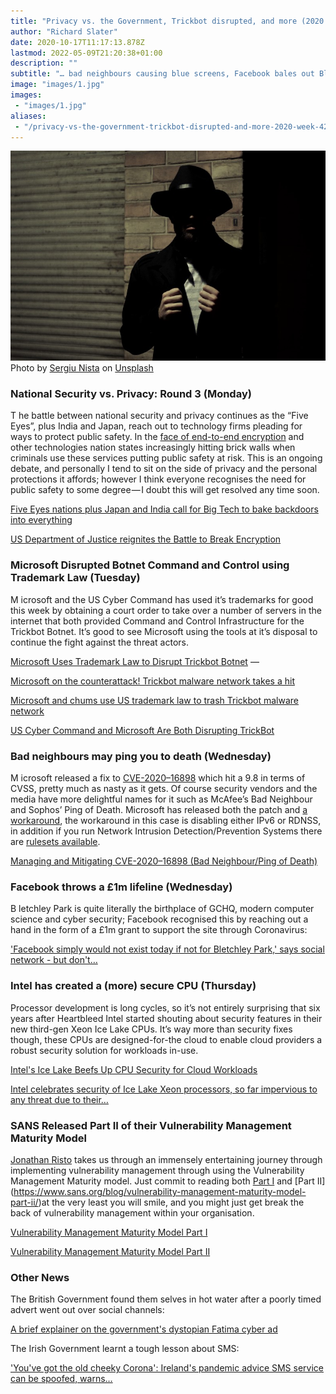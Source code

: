 ```yaml
---
title: "Privacy vs. the Government, Trickbot disrupted, and more (2020: Week 42)"
author: "Richard Slater"
date: 2020-10-17T11:17:13.878Z
lastmod: 2022-05-09T21:20:38+01:00
description: ""
subtitle: "… bad neighbours causing blue screens, Facebook bales out Bletchley Park, Intel creates secure CPUs for the cloud and SANS talks…"
image: "images/1.jpg" 
images:
 - "images/1.jpg"
aliases:
 - "/privacy-vs-the-government-trickbot-disrupted-and-more-2020-week-42-47264c01a2c8"
---
```


![image](images/1.jpg)
Photo by [Sergiu Nista](https://unsplash.com/@sergiunista?utm_source=medium&amp;utm_medium=referral) on [Unsplash](https://unsplash.com?utm_source=medium&amp;utm_medium=referral)

### National Security vs. Privacy: Round 3 (Monday)

T
he battle between national security and privacy continues as the “Five Eyes”, plus India and Japan, reach out to technology firms pleading for ways to protect public safety. In the [face of end-to-end encryption](https://www.theregister.com/2020/10/15/zoom_end_to_end_security/) and other technologies nation states increasingly hitting brick walls when criminals use these services putting public safety at risk. This is an ongoing debate, and personally I tend to sit on the side of privacy and the personal protections it affords; however I think everyone recognises the need for public safety to some degree — I doubt this will get resolved any time soon.

[Five Eyes nations plus Japan and India call for Big Tech to bake backdoors into everything](https://www.theregister.com/2020/10/11/international_statementon_end_to_end_encryption_and_public_safety/)

[US Department of Justice reignites the Battle to Break Encryption](https://nakedsecurity.sophos.com/2020/10/16/us-department-of-justice-reignites-the-battle-to-break-encryption/)
### Microsoft Disrupted Botnet Command and Control using Trademark Law (Tuesday)

M
icrosoft and the US Cyber Command has used it’s trademarks for good this week by obtaining a court order to take over a number of servers in the internet that both provided Command and Control Infrastructure for the Trickbot Botnet. It’s good to see Microsoft using the tools at it’s disposal to continue the fight against the threat actors.

[Microsoft Uses Trademark Law to Disrupt Trickbot Botnet](https://krebsonsecurity.com/2020/10/microsoft-uses-copyright-law-to-disrupt-trickbot-botnet/) —

[Microsoft on the counter­attack! Trickbot malware network takes a hit](https://nakedsecurity.sophos.com/2020/10/12/microsoft-on-the-counterattack-trickbot-malware-network-takes-a-hit/)

[Microsoft and chums use US trademark law to trash Trickbot malware network](https://www.theregister.com/2020/10/12/trickbot_c2_takedown_microsoft/)

[US Cyber Command and Microsoft Are Both Disrupting TrickBot](https://www.schneier.com/blog/archives/2020/10/us-cyber-command-and-microsoft-are-both-disrupting-trickbot.html)
### Bad neighbours may ping you to death (Wednesday)

M
icrosoft released a fix to [CVE-2020–16898](https://portal.msrc.microsoft.com/en-US/security-guidance/advisory/CVE-2020-16898) which hit a 9.8 in terms of CVSS, pretty much as nasty as it gets. Of course security vendors and the media have more delightful names for it such as McAfee’s Bad Neighbour and Sophos’ Ping of Death. Microsoft has released both the patch and [a workaround](https://portal.msrc.microsoft.com/en-US/security-guidance/advisory/CVE-2020-16898), the workaround in this case is disabling either IPv6 or RDNSS, in addition if you run Network Intrusion Detection/Prevention Systems there are [rulesets available](https://github.com/advanced-threat-research/CVE-2020-16898).

[Managing and Mitigating CVE-2020–16898 (Bad Neighbour/Ping of Death)](https://medium.com/@richardslaterinthecloud/managing-and-mitigating-cve-2020-16898-bad-neighbour-ping-of-death-4a42a7fb30d0)

### Facebook throws a £1m lifeline (Wednesday)

B
letchley Park is quite literally the birthplace of GCHQ, modern computer science and cyber security; Facebook recognised this by reaching out a hand in the form of a £1m grant to support the site through Coronavirus:

[&#39;Facebook simply would not exist today if not for Bletchley Park,&#39; says social network - but don&#39;t…](https://www.theregister.com/2020/10/14/facebook_bletchley_park/)

### Intel has created a (more) secure CPU (Thursday)

Processor development is long cycles, so it’s not entirely surprising that six years after Heartbleed Intel started shouting about security features in their new third-gen Xeon Ice Lake CPUs. It’s way more than security fixes though, these CPUs are designed-for-the cloud to enable cloud providers a robust security solution for workloads in-use.

[Intel&#39;s Ice Lake Beefs Up CPU Security for Cloud Workloads](https://www.darkreading.com/cloud/intels-ice-lake-beefs-up-cpu-security-for-cloud-workloads/d/d-id/1339180?_mc=rss_x_drr_edt_aud_dr_x_x-rss-simple)

[Intel celebrates security of Ice Lake Xeon processors, so far impervious to any threat due to their…](https://www.theregister.com/2020/10/14/intel_ice_lake_xeon_security/)

### SANS Released Part II of their Vulnerability Management Maturity Model

[Jonathan Risto](https://www.sans.org/profiles/jonathan-risto?msc=blog-author) takes us through an immensely entertaining journey through implementing vulnerability management through using the Vulnerability Management Maturity model. Just commit to reading both [Part I](https://www.sans.org/blog/vulnerability-management-maturity-model/) and [Part II] (https://www.sans.org/blog/vulnerability-management-maturity-model-part-ii/)at the very least you will smile, and you might just get break the back of vulnerability management within your organisation.

[Vulnerability Management Maturity Model Part I](https://www.sans.org/blog/vulnerability-management-maturity-model/)

[Vulnerability Management Maturity Model Part II](https://www.sans.org/blog/vulnerability-management-maturity-model-part-ii/)

### Other News

The British Government found them selves in hot water after a poorly timed advert went out over social channels:

[A brief explainer on the government&#39;s dystopian Fatima cyber ad](https://www.dazeddigital.com/politics/article/50747/1/a-brief-explainer-on-the-government-dystopian-fatima-cyber-ad)

The Irish Government learnt a tough lesson about SMS:

[&#39;You&#39;ve got the old cheeky Corona&#39;: Ireland&#39;s pandemic advice SMS service can be spoofed, warns…](https://www.theregister.com/2020/10/12/ireland_covid_advice_sms_spoofable/)
